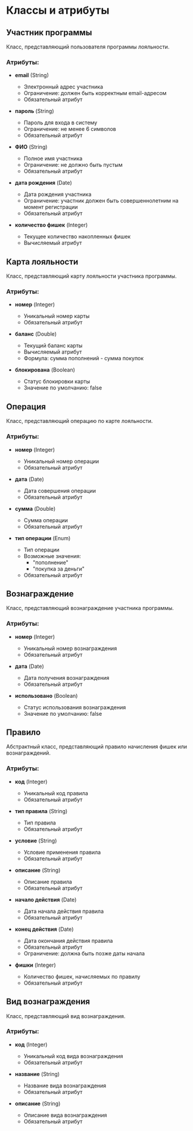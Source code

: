# Классы и атрибуты

## Участник программы

Класс, представляющий пользователя программы лояльности.

### Атрибуты:
- **email** (String)
  - Электронный адрес участника
  - Ограничение: должен быть корректным email-адресом
  - Обязательный атрибут

- **пароль** (String)
  - Пароль для входа в систему
  - Ограничение: не менее 6 символов
  - Обязательный атрибут

- **ФИО** (String)
  - Полное имя участника
  - Ограничение: не должно быть пустым
  - Обязательный атрибут

- **дата рождения** (Date)
  - Дата рождения участника
  - Ограничение: участник должен быть совершеннолетним на момент регистрации
  - Обязательный атрибут

- **количество фишек** (Integer)
  - Текущее количество накопленных фишек
  - Вычисляемый атрибут

## Карта лояльности

Класс, представляющий карту лояльности участника программы.

### Атрибуты:
- **номер** (Integer)
  - Уникальный номер карты
  - Обязательный атрибут

- **баланс** (Double)
  - Текущий баланс карты
  - Вычисляемый атрибут
  - Формула: сумма пополнений - сумма покупок

- **блокирована** (Boolean)
  - Статус блокировки карты
  - Значение по умолчанию: false

## Операция

Класс, представляющий операцию по карте лояльности.

### Атрибуты:
- **номер** (Integer)
  - Уникальный номер операции
  - Обязательный атрибут

- **дата** (Date)
  - Дата совершения операции
  - Обязательный атрибут

- **сумма** (Double)
  - Сумма операции
  - Обязательный атрибут

- **тип операции** (Enum)
  - Тип операции
  - Возможные значения:
    - "пополнение"
    - "покупка за деньги"
  - Обязательный атрибут

## Вознаграждение

Класс, представляющий вознаграждение участника программы.

### Атрибуты:
- **номер** (Integer)
  - Уникальный номер вознаграждения
  - Обязательный атрибут

- **дата** (Date)
  - Дата получения вознаграждения
  - Обязательный атрибут

- **использовано** (Boolean)
  - Статус использования вознаграждения
  - Значение по умолчанию: false

## Правило

Абстрактный класс, представляющий правило начисления фишек или вознаграждений.

### Атрибуты:
- **код** (Integer)
  - Уникальный код правила
  - Обязательный атрибут

- **тип правила** (String)
  - Тип правила
  - Обязательный атрибут

- **условие** (String)
  - Условие применения правила
  - Обязательный атрибут

- **описание** (String)
  - Описание правила
  - Обязательный атрибут

- **начало действия** (Date)
  - Дата начала действия правила
  - Обязательный атрибут

- **конец действия** (Date)
  - Дата окончания действия правила
  - Обязательный атрибут
  - Ограничение: должна быть позже даты начала

- **фишки** (Integer)
  - Количество фишек, начисляемых по правилу
  - Обязательный атрибут

## Вид вознаграждения

Класс, представляющий вид вознаграждения.

### Атрибуты:
- **код** (Integer)
  - Уникальный код вида вознаграждения
  - Обязательный атрибут

- **название** (String)
  - Название вида вознаграждения
  - Обязательный атрибут

- **описание** (String)
  - Описание вида вознаграждения
  - Обязательный атрибут 